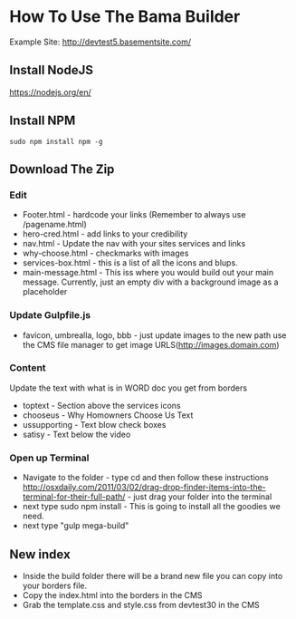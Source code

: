 # How To Use The Bama Builder 

Example Site: http://devtest5.basementsite.com/

## Install NodeJS
https://nodejs.org/en/


## Install NPM
```
sudo npm install npm -g
```

## Download The Zip 

### Edit
- Footer.html - hardcode your links (Remember to always use /pagename.html)
- hero-cred.html - add links to your credibility 
- nav.html - Update the nav with your sites services and links
- why-choose.html - checkmarks with images 
- services-box.html - this is a list of all the icons and blups. 
- main-message.html - This iss where you would build out your main message. Currently, just an empty div with a background image as a placeholder

### Update Gulpfile.js 
- favicon, umbrealla, logo, bbb - just update images to the new path use the CMS file manager to get image URLS(http://images.domain.com)


### Content 
Update the text with what is in WORD doc you get from borders 
- toptext - Section above the services icons
- chooseus - Why Homowners Choose Us Text 
- ussupporting - Text blow check boxes
- satisy -  Text below the video

### Open up Terminal 
- Navigate to the folder - type cd  and then follow these instructions http://osxdaily.com/2011/03/02/drag-drop-finder-items-into-the-terminal-for-their-full-path/  - just drag your folder into the terminal 
- next type sudo npm install - This is going to install all the goodies we need. 
- next type "gulp mega-build" 

## New index 
- Inside the build folder there will be a brand new file you can copy into your borders file. 
- Copy the index.html into the borders in the CMS 
- Grab the template.css and style.css from devtest30 in the CMS

